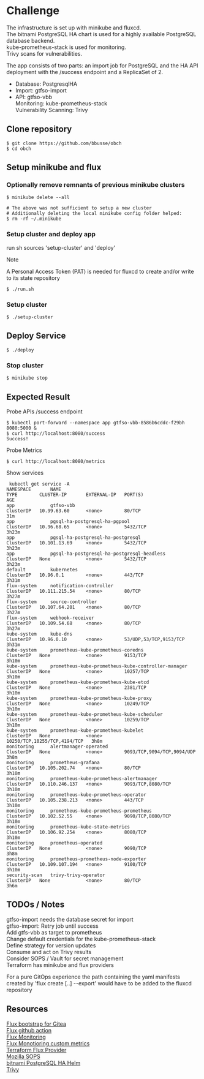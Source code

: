 # Challenge

The infrastructure is set up with minikube and fluxcd.  
The bitnami PostgreSQL HA chart is used for a highly available PostgreSQL
database backend.  
kube-prometheus-stack is used for monitoring.  
Trivy scans for vulnerabilities.  
  
The app consists of two parts: an import job for PostgreSQL
and the HA API deployment with the /success endpoint and a ReplicaSet of 2.
  
- Database: PostgresqlHA  
- Import: gtfso-import  
- API: gtfso-vbb  
  Monitoring: kube-prometheus-stack  
  Vulnerability Scanning: Trivy

## Clone repository
```
$ git clone https://github.com/bbusse/obch
$ cd obch
```

## Setup minikube and flux
### Optionally remove remnants of previous minikube clusters
```
$ minikube delete --all

# The above was not sufficient to setup a new cluster
# Additionally deleting the local minikube config folder helped:
$ rm -rf ~/.minikube
```

### Setup cluster and deploy app
run sh sources 'setup-cluster' and 'deploy'
> [!NOTE]
> A Personal Access Token (PAT) is needed for fluxcd
> to create and/or write to its state repository
```
$ ./run.sh
```

### Setup cluster
```
$ ./setup-cluster
```

## Deploy Service
```
$ ./deploy
```
### Stop cluster
```
$ minikube stop
```

## Expected Result
Probe APIs /success endpoint
```
$ kubectl port-forward --namespace app gtfso-vbb-8586b6cddc-f29bh 8080:5000 &
$ curl http://localhost:8080/success
Success!
```
Probe Metrics
```
$ curl http://localhost:8080/metrics
```
Show services
```
 kubectl get service -A                                                                                                                      NAMESPACE       NAME                                                 TYPE        CLUSTER-IP       EXTERNAL-IP   PORT(S)                        AGE
app             gtfso-vbb                                            ClusterIP   10.99.63.60      <none>        80/TCP                         31m
app             pgsql-ha-postgresql-ha-pgpool                        ClusterIP   10.96.68.65      <none>        5432/TCP                       3h23m
app             pgsql-ha-postgresql-ha-postgresql                    ClusterIP   10.101.13.69     <none>        5432/TCP                       3h23m
app             pgsql-ha-postgresql-ha-postgresql-headless           ClusterIP   None             <none>        5432/TCP                       3h23m
default         kubernetes                                           ClusterIP   10.96.0.1        <none>        443/TCP                        3h31m
flux-system     notification-controller                              ClusterIP   10.111.215.54    <none>        80/TCP                         3h27m
flux-system     source-controller                                    ClusterIP   10.107.64.201    <none>        80/TCP                         3h27m
flux-system     webhook-receiver                                     ClusterIP   10.109.54.68     <none>        80/TCP                         3h27m
kube-system     kube-dns                                             ClusterIP   10.96.0.10       <none>        53/UDP,53/TCP,9153/TCP         3h31m
kube-system     prometheus-kube-prometheus-coredns                   ClusterIP   None             <none>        9153/TCP                       3h10m
kube-system     prometheus-kube-prometheus-kube-controller-manager   ClusterIP   None             <none>        10257/TCP                      3h10m
kube-system     prometheus-kube-prometheus-kube-etcd                 ClusterIP   None             <none>        2381/TCP                       3h10m
kube-system     prometheus-kube-prometheus-kube-proxy                ClusterIP   None             <none>        10249/TCP                      3h10m
kube-system     prometheus-kube-prometheus-kube-scheduler            ClusterIP   None             <none>        10259/TCP                      3h10m
kube-system     prometheus-kube-prometheus-kubelet                   ClusterIP   None             <none>        10250/TCP,10255/TCP,4194/TCP   3h8m
monitoring      alertmanager-operated                                ClusterIP   None             <none>        9093/TCP,9094/TCP,9094/UDP     3h8m
monitoring      prometheus-grafana                                   ClusterIP   10.105.202.74    <none>        80/TCP                         3h10m
monitoring      prometheus-kube-prometheus-alertmanager              ClusterIP   10.110.246.137   <none>        9093/TCP,8080/TCP              3h10m
monitoring      prometheus-kube-prometheus-operator                  ClusterIP   10.105.238.213   <none>        443/TCP                        3h10m
monitoring      prometheus-kube-prometheus-prometheus                ClusterIP   10.102.52.55     <none>        9090/TCP,8080/TCP              3h10m
monitoring      prometheus-kube-state-metrics                        ClusterIP   10.106.92.254    <none>        8080/TCP                       3h10m
monitoring      prometheus-operated                                  ClusterIP   None             <none>        9090/TCP                       3h8m
monitoring      prometheus-prometheus-node-exporter                  ClusterIP   10.109.107.194   <none>        9100/TCP                       3h10m
security-scan   trivy-trivy-operator                                 ClusterIP   None             <none>        80/TCP                         3h6m
```

## TODOs / Notes
gtfso-import needs the database secret for import  
gtfso-import: Retry job until success  
Add gtfs-vbb as target to prometheus  
Change default credentials for the kube-prometheus-stack  
Define strategy for version updates  
Consume and act on Trivy results  
Consider SOPS / Vault for secret management  
Terraform has minikube and flux providers  
  
For a pure GitOps experience the path containing the yaml manifests 
created by 'flux create [..] --export' would have to be added to the fluxcd
repository

## Resources
[Flux bootstrap for Gitea](https://fluxcd.io/flux/installation/bootstrap/gitea/)  
[Flux github action](https://fluxcd.io/flux/flux-gh-action/)  
[Flux Monitoring](https://github.com/fluxcd/flux2-monitoring-example)  
[Flux Monotioring custom metrics](https://fluxcd.io/flux/monitoring/custom-metrics/)  
[Terraform Flux Provider](https://github.com/fluxcd/terraform-provider-flux)  
[Mozilla SOPS](https://fluxcd.io/flux/guides/mozilla-sops/)  
[bitnami PostgreSQL HA Helm](https://bitnami.com/stack/postgresql-ha/helm)  
[Trivy](https://github.com/aquasecurity/trivy)
